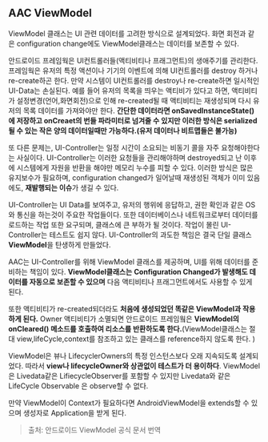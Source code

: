## AAC ViewModel

ViewModel 클래스는 UI 관련 데이터를 고려한 방식으로 설계되었다. 화면 회전과 같은 configuration change에도 ViewModel클래스는 데이터를 보존할 수 있다.

안드로이드 프레임웍은 UI컨트롤러들(액티비티나 프래그먼트)의 생애주기를 관리한다. 프레임웍은 유저의 특정 액션이나 기기의 이벤트에 의해 UI컨트롤러를 destroy 하거나 re-create하곤 한다. 만약 시스템이 UI컨트롤러를 destroy나 re-create하면 일시적인 UI-Data는 손실된다. 예를 들어 유저의 목록을 띄우는 액티비가 있다고 하면, 액티비티가 설정변경(언어,화면회전)으로 인해 re-created될 때 액티비티는 재생성되며 다시 유저의 목록 데이터를 가져와야만 한다. **간단한 데이터라면 onSavedInstanceState()에 저장하고 onCreaet의 번들 파라미터로 넘겨줄 수 있지만 이러한 방식은 serialized 될 수 있는 작은 양의 데이터일때만 가능하다.(유저 데이터나 비트맵들은 불가능)**

또 다른 문제는, UI-Controller는 일정 시간이 소요되는 비동기 콜을 자주 요청해야한다는 사실이다. UI-Controller는 이러한 요청들을 관리해야하며 destroyed되고 난 이후에 시스템에게 자원을 반환을 해야만 메모리 누수를 피할 수 있다. 이러한 방식은 많은 유지보수가 필요하며, configuration changed가 일어날때 재생성된 객체가 이미 있음에도, **재발행되는 이슈**가 생길 수 있다.

UI-Controller는 UI Data를 보여주고, 유저의 행위에 응답하고, 권한 확인과 같은 OS와 통신을 하는것이 주요한 작업들이다. 또한 데이터베이스나 네트워크로부터 데이터를 로드하는 작업 또한 요구되며, 클래스에 큰 부하가 될 것이다. 작업이 몰린 UI-Controller는 테스트도 쉽지 않다. UI-Controller의 과도한 책임은 결국 단일 클래스 **ViewModel**을 탄생하게 만들었다.

AAC는 UI-Controller를 위해 ViewModel 클래스를 제공하며, UI를 위해 데이터를 준비하는 책임이 있다. **ViewModel클래스는** **Configuration Changed가 발생해도 데이터를 자동으로 보존할 수 있으며** 다음 액티비티나 프래그먼트에서도 사용할 수 있게 된다.

또한 액티비티가 re-created되더라도 **처음에 생성되었던 똑같은 ViewModel과 작용하게 된다.** Owner 액티비티가 소멸되면 안드로이드 프레임웤은 **ViewModel의 onCleared() 메소드를 호출하여 리소스를 반환하도록 한다.**(ViewModel클래스는 절대 view,lifeCycle,context를 참조하고 있는 클래스를 reference하지 않도록 한다. )

ViewModel은 뷰나 LifecyclerOwners의 특정 인스턴스보다 오래 지속되도록 설계되었다. 따라서 **view나 lifecycleOwner와 상관없이 테스트가 더 용이하다**. ViewModel은 Livedata같은 LifiecycleObserver를 포함할 수 있지만 Livedata와 같은 LifeCycle Observable 은 observe할 수 없다. 

만약 ViewModel이 Context가 필요하다면 AndroidViewModel을 extends할 수 있으며 생성자로 Application을 받게 된다.



> 출처: 안드로이드 ViewModel 공식 문서 번역
